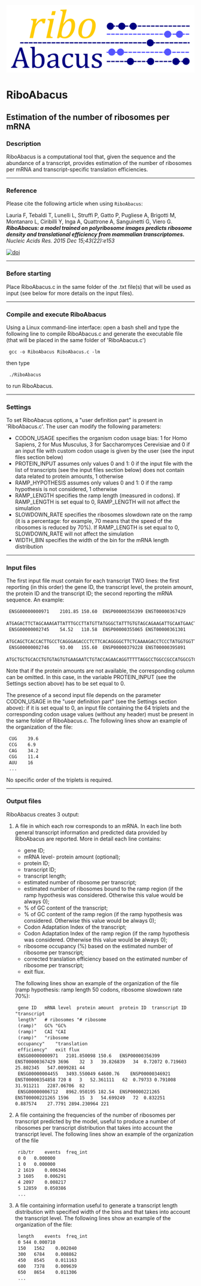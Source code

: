 ![riboAbacus](https://github.com/fabiolauria/RiboAbacus/blob/master/riboabacus.png)

# RiboAbacus    

Estimation of the number of ribosomes per mRNA
------------------------------------------------------------------------

### Description

RiboAbacus is a computational tool that, given the sequence and the abundance of a transcript, provides estimation of the number of ribosomes per mRNA and transcript-specific translation efficiencies.

------------------------------------------------------------------------

### Reference

Please cite the following article when using `RiboAbacus`:

Lauria F, Tebaldi T, Lunelli L, Struffi P, Gatto P, Pugliese A, Brigotti M, Montanaro L, Ciribilli Y, Inga A, Quattrone A, Sanguinetti G, Viero G. ***RiboAbacus: a model trained on polyribosome images predicts ribosome density and translational efficiency from mammalian transcriptomes.*** *Nucleic Acids Res. 2015 Dec 15;43(22):e153*

[![doi](https://img.shields.io/badge/DOI-10.1093%2Fnar%2Fgkv781-green.svg?style=flat)](http://dx.doi.org/10.1093/nar/gkv781)

------------------------------------------------------------------------

### Before starting

Place RiboAbacus.c in the same folder of the .txt file(s) that will be used as input (see below for more details on the input files).

------------------------------------------------------------------------

### Compile and execute RiboAbacus

Using a Linux command-line interface: open a bash shell and type the following line to compile RiboAbacus.c and generate the executable file (that will be placed in the same folder of 'RiboAbacus.c')

     gcc -o RiboAbacus RiboAbacus.c -lm

then type

     ./RiboAbacus


to run RiboAbacus.

------------------------------------------------------------------------

### Settings

To set RiboAbacus options, a "user definition part" is present in 'RiboAbacus.c'. The user can modify the following parameters:

*    CODON_USAGE    specifies the organism codon usage bias: 1 for Homo Sapiens, 2 for Mus Musculus, 3 for Saccharomyces Cerevisiae and 0 if an input file with 				custom codon usage is given by the user (see the input files section below)
*    PROTEIN_INPUT  assumes only values 0 and 1: 0 if the input file with the list of transcripts (see the input files section below) does not contain data 			related to protein amounts, 1 otherwise
*    RAMP_HYPOTHESIS     assumes only values 0 and 1: 0 if the ramp hypothesis is not considered, 1 otherwise
*    RAMP_LENGTH  specifies the ramp length (measured in codons). If RAMP_LENGTH is set equal to 0, RAMP_LENGTH will not affect the simulation
*    SLOWDOWN_RATE  specifies the ribosomes slowdown rate on the ramp (it is a percentage: for example, 70 means that the speed of the ribosomes is reduced by 				70%). If RAMP_LENGTH is set equal to 0, SLOWDOWN_RATE will not affect the simulation
*    WIDTH_BIN specifies the width of the bin for the mRNA length distribution 

------------------------------------------------------------------------

### Input files

The first input file must contain for each transcript TWO lines: the first reporting (in this order) the gene ID, the transcript level, the protein amount, the protein ID and the transcript ID; the second reporting the mRNA sequence. An example:

     ENSG00000000971	2101.85	150.60	ENSP00000356399	ENST00000367429
     ATGAGACTTCTAGCAAAGATTATTTGCCTTATGTTATGGGCTATTTGTGTAGCAGAAGATTGCAATGAACTTCCTCCAAGAAGAAATACAGAAATTCTGACAGGTTCCTGGTCTGACCAAACATATCCAGAAGGCACCCAGGCTATCTATAAATGCCGCCCTGGATATAGATCTCTTGGAAATGTAATAATGGTATGCAGGAAGGGAGAATGGGTTGCTCTTAATCCATTAAGGAAATGTCAGAAAAGGCCCTGTGGACATCCTGGAGATACTCCTTTTGGTACTTTTACCCTTACAGGAGGAAATGTGTTTGAATATGGTGTAAAAGCTGTGTATACATGTAATGAGGGGTATCAATTGCTAGGTGAGATTAATTACCGTGAATGTGACACAGATGGATGGA.......
     ENSG00000002745	54.52	110.58	ENSP00000355065	ENST00000361301
     ATGCAGCTCACCACTTGCCTCAGGGAGACCCTCTTCACAGGGGCTTCTCAAAAGACCTCCCTATGGTGGTTGGGCATTGCCTCCTTCGGGGTTCCAGAGAAGCTGGGCTGCGCCAATTTGCCGCTGAACAGCCGCCAGAAGGAGCTGTGCAAGAGGAAACCGTACCTGCTGCCGAGCATCCGAGAGGGCGCCCGGCTGGGCATTCAGGAGTGCGGGAGCCAGTTCAGACACGAGAGATGGAACTGCATGATCACCGCCGCCGCCACTACC.......		
     ENSG00000002746	93.00	155.60	ENSP00000379228	ENST00000395891
     ATGCTGCTGCACCTGTGTAGTGTGAAGAATCTGTACCAGAACAGGTTTTTAGGCCTGGCCGCCATGGCGTCTCCTTCTAGAAACTCCCAGAGCCGACGCCGGTGCAAGGAGCCGCTCCGATACAGCTACAACCCCGACCAGTTCCACAACATGGACCTCAGGGGCGGCCCCCACGATGGCGTCACCATTCCCCGCTCCACCAGCGACACTGACCTGGTCACCTCGGACAGCCGCTCCACGCTCATGGTCAGCAGCTCCTACTATTCCATCGGGCACTCTCAGGACCTGGTCATCCACTGGGACATAAAGGAGGAAGTGGACGCTGGGGACTGGATTGGCATGTACCTCATTGATGAGGTCTTGTCCGAAAACTTTCTGGACTATAAAAACCGTGGAGTCAATGGT.......

Note that if the protein amounts are not available, the corresponding column can be omitted. In this case, in the variable PROTEIN_INPUT (see the Settings section above) has to be set equal to 0.

The presence of a second input file depends on the parameter CODON_USAGE in the "user definition part" (see the Settings section above): if it is set equal to 0, an input file containing the 64 triplets and the corresponding codon usage values (without any header) must be present in the same folder of RiboAbacus.c. The following lines show an example of the organization of the file:

     CUG	39.6
     CCG	6.9
     CAG	34.2
     CGG	11.4
     AUU	16
     ...

No specific order of the triplets is required.

------------------------------------------------------------------------

### Output files

RiboAbacus creates 3 output:

1.   A file in which each row corresponds to an mRNA. In each line both general transcript information and predicted data provided by RiboAbacus are reported. More in detail each line contains:
     -    gene ID;
     -    mRNA level- protein amount (optional);
     -    protein ID;
     -    transcript ID;
     -    transcript length;
     -    estimated number of ribosome per transcript;
     -    estimated number of ribosomes bound to the ramp region (if the ramp hypothesis was considered. Otherwise this value would be always 0);
     -    % of GC content of the transcript;
     -    % of GC content of the ramp region (if the ramp hypothesis was considered. Otherwise this value would be always 0);
     -    Codon Adaptation Index of the transcript;
     -    Codon Adaptation Index of the ramp region (if the ramp hypothesis was considered. Otherwise this value would be always 0);
     -    ribosome occupancy (%) based on the estimated number of ribosome per transcript;
     -    corrected translation efficiency based on the estimated number of ribosome per transcript;
     -    exit flux.

     The following lines show an example of the organization of the file (ramp hypothesis: ramp length 50 codons, ribosome slowdown rate 70%):

          gene ID	mRNA level	protein amount	protein ID	transcript ID	"transcript
          length"	# ribosomes	"# ribosome
          (ramp)"	GC%	"GC%
          (ramp)"	CAI	"CAI
          (ramp)"	"ribosome
          occupancy"	"translation
          efficiency"	exit flux
          ENSG00000000971	2101.850098	150.6	ENSP00000356399	ENST00000367429	3696	32	3	39.826839	34	0.72072	0.719603	25.802345	547.0099281	44
          ENSG00000004455	3493.550049	64600.76	ENSP00000346921	ENST00000354858	720	8	3	52.361111	62	0.79733	0.791008	31.911211	2287.06706	82
          ENSG00000006712	8962.950195	182.54	ENSP00000221265	ENST00000221265	1596	15	3	54.699249	72	0.832251	0.887574	27.7791	2894.230964	221

2.   A file containing the frequencies of the number of ribosomes per transcript predicted by the model, useful to produce a number of ribosomes per transcript distribution that takes into account the transcript level. The following lines show an example of the organization of the file

          rib/tr	events	freq_int
          0	0	0.000000
          1	0	0.000000
          2	1619	0.006346
          3	1605	0.006291
          4	2097	0.008217
          5	12859	0.050386
          ...

3.   A file containing information useful to generate a transcript length distribution with specified width of the bins and that takes into account the transcript level. The following lines show an example of the organization of the file:

          length	events	freq_int
          0	544	0.000710
          150	1562	0.002040
          300	6784	0.008862
          450	8545	0.011163
          600	7378	0.009639
          650	8654	0.011306
          ...
